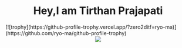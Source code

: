 <div align="center">
  <h1 ><red>Hey,I am Tirthan Prajapati</red></h1>
</div>
[![trophy](https://github-profile-trophy.vercel.app/?zero2ditf=ryo-ma)](https://github.com/ryo-ma/github-profile-trophy)
<div align="center"> 
  <img src="https://github-readme-stats.vercel.app/api?username=zero2ditf&&show_icons=true&title_color=000000&icon_color=8B008B&text_color=black&bg_color=white">
</div>
